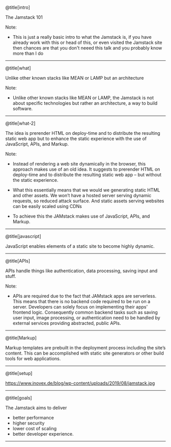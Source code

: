 @title[intro]


The Jamstack 101

Note:

- This is just a really basic intro to what the Jamstack is, if you have already work with this or head of this, or even visited the
Jamstack site then chances are that you don't neeed this talk and you probably know more than I do

---

@title[what]


Unlike other known stacks like MEAN or LAMP but an architecture

Note:

- Unlike other known stacks like MEAN or LAMP, the Jamstack is not about specific technologies but rather an architecture, a way to build software.

---

@title[what-2]

The idea is prerender HTML on deploy-time and to distribute the resulting static web app but to enhance the static
experience with the use of JavaScript, APIs, and Markup.

Note:

- Instead of rendering a web site dynamically in the browser, this approach makes use of an old idea. It suggests to prerender HTML on deploy-time and to distribute the resulting static web app – but without the static experience.

- What this essentially means that we would we generating static HTML and other assets. We won’t have a hosted server serving dynamic requests, so reduced attack surface. And static assets serving websites can be easily scaled using CDNs

-  To achieve this the JAMstack makes use of JavaScript, APIs, and Markup.

---


@title[javascript]

JavaScript enables elements of a static site to become highly dynamic. 

---
@title[APIs]

APIs handle things like authentication, data processing, saving input and stuff.

Note:

- APIs are required due to the fact that JAMstack apps are serverless. This means that there is no backend code required to be run on a server. Developers can solely focus on implementing their apps’ frontend logic. Consequently common backend tasks such as saving user input, image processing, or authentication need to be handled by external services providing abstracted, public APIs.

---
@title[Markup]

Markup templates are prebuilt in the deployment process including the site’s content. This can be accomplished with static site generators or other build tools for web applications. 

---
@title[setup]

https://www.inovex.de/blog/wp-content/uploads/2019/08/jamstack.jpg

---
@title[goals]

The Jamstack aims to deliver

* better performance
* higher security
* lower cost of scaling
* better developer experience.

---
